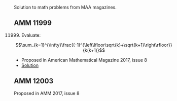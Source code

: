Solution to math problems from MAA magazines.

## AMM 11999
11999. Evaluate:

$$\sum_{k=1}^{\infty}\frac{(-1)^{\left\lfloor\sqrt{k}+\sqrt{k+1}\right\rfloor}}{k(k+1)}$$

* Proposed in American Mathematical Magazine 2017, issue 8
* [Solution](https://github.com/ricbit/math/blob/main/pdf/amm11999.pdf)



## AMM 12003
Proposed in AMM 2017, issue 8
